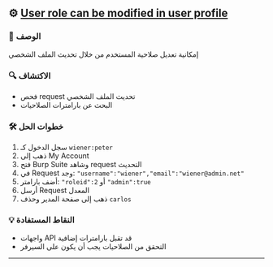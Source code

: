 ## ⚙️  [User role can be modified in user profile](https://portswigger.net/web-security/access-control/lab-user-role-can-be-modified-in-user-profile)

### 📝 الوصف
إمكانية تعديل صلاحية المستخدم من خلال تحديث الملف الشخصي

### 🔍 الاكتشاف
- فحص request تحديث الملف الشخصي
- البحث عن بارامترات الصلاحيات

### 🛠️ خطوات الحل
1. سجل الدخول كـ `wiener:peter`
2. ذهب إلى My Account
3. فتح Burp Suite وشاهد request التحديث
4. في Request وجد: `"username":"wiener","email":"wiener@admin.net"`
5. أضف بارامتر: `"roleid":2` أو `"admin":true`
6. أرسل Request المعدل
7. ذهب إلى صفحة المدير وحذف `carlos`

### 💡 النقاط المستفادة
- واجهات API قد تقبل بارامترات إضافية
- التحقق من الصلاحيات يجب أن يكون على السيرفر
---
